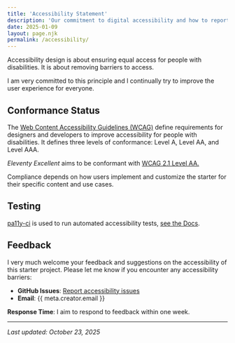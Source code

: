 ```yaml
---
title: 'Accessibility Statement'
description: 'Our commitment to digital accessibility and how to report accessibility issues.'
date: 2025-01-09
layout: page.njk
permalink: /accessibility/
---
```


Accessibility design is about ensuring equal access for people with disabilities. It is about removing barriers to access.

I am very committed to this principle and I continually try to improve the user experience for everyone.

## Conformance Status

The [Web Content Accessibility Guidelines (WCAG)](https://www.w3.org/WAI/standards-guidelines/wcag/) define requirements for designers and developers to improve accessibility for people with disabilities. It defines three levels of conformance: Level A, Level AA, and Level AAA.

_Eleventy Excellent_ aims to be conformant with [ WCAG 2.1 Level AA.](https://www.w3.org/WAI/standards-guidelines/wcag/)

Compliance depends on how users implement and customize the starter for their specific content and use cases.

## Testing

[pa11y-ci](https://github.com/pa11y/pa11y-ci) is used to run automated accessibility tests, [see the Docs](/docs/tests/).

## Feedback

I very much welcome your feedback and suggestions on the accessibility of this starter project. Please let me know if you encounter any accessibility barriers:

- **GitHub Issues**: [Report accessibility issues](https://github.com/madrilene/eleventy-excellent/issues)
- **Email**: {{ meta.creator.email }}

**Response Time**: I aim to respond to feedback within one week.

---

*Last updated: October 23, 2025*
